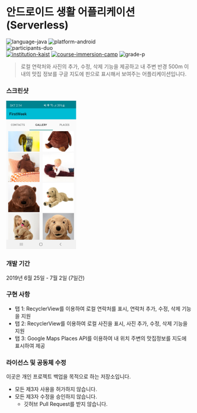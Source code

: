 # 안드로이드 생활 어플리케이션 (Serverless)

![language-java][language-java]
![platform-android][platform-android]
<br>
![participants-duo][participants-duo]
<br>
[![institution-kaist][kaist-image]][kaist-cs-url]
[![course-immersion-camp][course-cs496]][course-cs496-url]
![grade-p][grade-p]

> 로컬 연락처와 사진의 추가, 수정, 삭제 기능을 제공하고 내 주변 반경 500m 이내의 맛집 정보를 구글 지도에 핀으로 표시해서 보여주는 어플리케이션입니다.

### 스크린샷

<img src="documents/screenshot.png" height="400px">

### 개발 기간

2019년 6월 25일 - 7월 2일 (7일간)

### 구현 사항

  * 탭 1: RecyclerView를 이용하여 로컬 연락처를 표시, 연락처 추가, 수정, 삭제 기능을 지원
  * 탭 2: RecyclerView를 이용하여 로컬 사진을 표시, 사진 추가, 수정, 삭제 기능을 지원
  * 탭 3: Google Maps Places API를 이용하여 내 위치 주변의 맛집정보를 지도에 표시하여 제공

### 라이선스 및 공동체 수정

이곳은 개인 프로젝트 백업을 목적으로 하는 저장소입니다.

  * 모든 제3자 사용을 허가하지 않습니다.
  * 모든 제3자 수정을 승인하지 않습니다.
    * 깃허브 Pull Request를 받지 않습니다.

<!-- Image definitions -->
[kaist-image]: https://img.shields.io/badge/Institution-KAIST-blue
[kaist-cs-url]: https://cs.kaist.ac.kr
[course-cs496]: https://img.shields.io/badge/Course-Immersion%20Camp-brightgreen
[course-cs496-url]: https://madcamp.io
[language-java]: https://img.shields.io/badge/Language-Java-orange
[platform-android]: https://img.shields.io/badge/Platform-Android-yellowgreen
[grade-p]: https://img.shields.io/badge/Grade-P-yellow
[participants-duo]: https://img.shields.io/badge/Participants-Duo%20Project-7aa3cc
